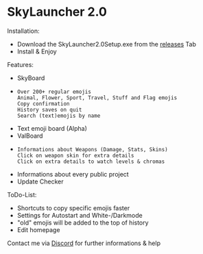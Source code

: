 <h1>SkyLauncher 2.0</h1>
Installation: 

- Download the SkyLauncher2.0Setup.exe from the [releases](https://github.com/SkyExit/SkyLauncher2.0/releases) Tab
- Install & Enjoy


Features:
- SkyBoard
-     Over 200+ regular emojis
      Animal, Flower, Sport, Travel, Stuff and Flag emojis
      Copy confirmation
      History saves on quit
      Search (text)emojis by name
- Text emoji board (Alpha)
- ValBoard
-     Informations about Weapons (Damage, Stats, Skins)
      Click on weapon skin for extra details
      Click on extra details to watch levels & chromas
- Informations about every public project
- Update Checker


ToDo-List:
- Shortcuts to copy specific emojis faster
- Settings for Autostart and White-/Darkmode
- "old" emojis will be added to the top of history
- Edit homepage

Contact me via [Discord](http://discord.laurinhummel.de) for further informations & help
